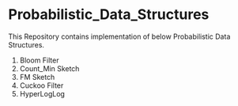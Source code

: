 <h1> Probabilistic_Data_Structures </h1>
This Repository contains implementation of below Probabilistic Data Structures.
<ol>
	<li> Bloom Filter</li>
	<li> Count_Min Sketch </li>
	<li> FM Sketch</li>
	<li> Cuckoo Filter</li>
	<li> HyperLogLog</li>
</ol>
